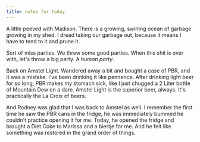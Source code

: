 ```yaml
---
title: notes for today
---
```


A little peeved with Madison.  There is a growing, swirling ocean of
garbage growing in my shed.  I dread taking our garbage out, because
it means I have to tend to it and prune it.

Sort of miss parties.  We threw some good parties.  When this shit is
over with, let's throw a big party.  A _human party_.

Back on Amstel Light.  Wandered away a bit and bought a case of PBR,
and it was a mistake.  I've been drinking it like pennence.  After
drinking light beer for so long, PBR makes my stomach sick, like I
just chugged a 2 Liter bottle of Mountain Dew on a dare.  Amstel Light
is the superior beer, always.  It's practically the La Croix of beers.

And Rodney was glad that I was back to Amstel as well.  I remember the
first time he saw the PBR cans in the fridge, he was immediately
bummed he couldn't practice opening it for me.  Today, he opened the
fridge and brought a Diet Coke to Marissa and a biertje for me.  And
he felt like something was restored in the grand order of things.
